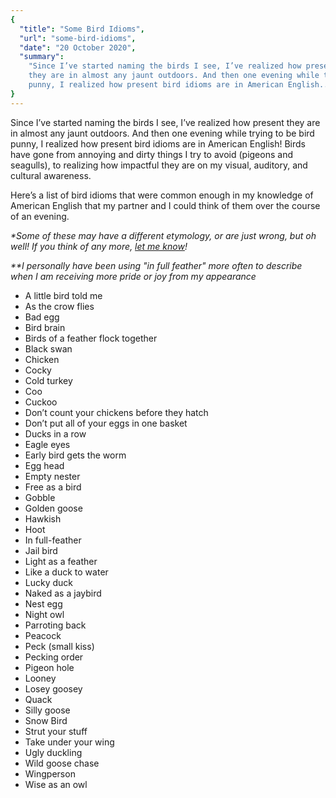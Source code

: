 ```yaml
---
{
  "title": "Some Bird Idioms",
  "url": "some-bird-idioms",
  "date": "20 October 2020",
  "summary":
    "Since I’ve started naming the birds I see, I’ve realized how present
    they are in almost any jaunt outdoors. And then one evening while trying to be bird
    punny, I realized how present bird idioms are in American English..."
}
---
```


Since I’ve started naming the birds I see, I’ve realized how present
they are in almost any jaunt outdoors. And then one evening while trying to be bird
punny, I realized how present bird idioms are in American English! Birds have gone from
annoying and dirty things I try to avoid (pigeons and seagulls), to realizing how
impactful they are on my visual, auditory, and cultural awareness.

Here’s a list of bird idioms that were common enough in my knowledge of American English that
my partner and I could think of them over the course of an evening.

_\*Some of these may have a different etymology, or are just wrong, but oh well! If you think
of any more, [let me know](mailto:camen.piho.r@gmail.com)!_

_\*\*I personally have been using "in full feather" more often to describe when I am receiving
more pride or joy from my appearance_

- A little bird told me
- As the crow flies
- Bad egg
- Bird brain
- Birds of a feather flock together
- Black swan
- Chicken
- Cocky
- Cold turkey
- Coo
- Cuckoo
- Don’t count your chickens before they hatch
- Don’t put all of your eggs in one basket
- Ducks in a row
- Eagle eyes
- Early bird gets the worm
- Egg head
- Empty nester
- Free as a bird
- Gobble
- Golden goose
- Hawkish
- Hoot
- In full-feather
- Jail bird
- Light as a feather
- Like a duck to water
- Lucky duck
- Naked as a jaybird
- Nest egg
- Night owl
- Parroting back
- Peacock
- Peck (small kiss)
- Pecking order
- Pigeon hole
- Looney
- Losey goosey
- Quack
- Silly goose
- Snow Bird
- Strut your stuff
- Take under your wing
- Ugly duckling
- Wild goose chase
- Wingperson
- Wise as an owl
